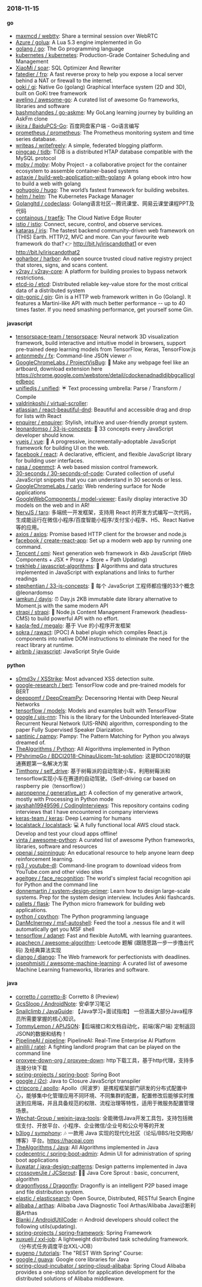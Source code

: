 ### 2018-11-15

#### go
* [maxmcd / webtty](https://github.com/maxmcd/webtty): Share a terminal session over WebRTC
* [Azure / golua](https://github.com/Azure/golua): A Lua 5.3 engine implemented in Go
* [golang / go](https://github.com/golang/go): The Go programming language
* [kubernetes / kubernetes](https://github.com/kubernetes/kubernetes): Production-Grade Container Scheduling and Management
* [XiaoMi / soar](https://github.com/XiaoMi/soar): SQL Optimizer And Rewriter
* [fatedier / frp](https://github.com/fatedier/frp): A fast reverse proxy to help you expose a local server behind a NAT or firewall to the internet.
* [goki / gi](https://github.com/goki/gi): Native Go (golang) Graphical Interface system (2D and 3D), built on GoKi tree framework
* [avelino / awesome-go](https://github.com/avelino/awesome-go): A curated list of awesome Go frameworks, libraries and software
* [bashmohandes / go-askme](https://github.com/bashmohandes/go-askme): My GoLang learning journey by building an AskFm clone
* [iikira / BaiduPCS-Go](https://github.com/iikira/BaiduPCS-Go): 百度网盘客户端 - Go语言编写
* [prometheus / prometheus](https://github.com/prometheus/prometheus): The Prometheus monitoring system and time series database.
* [writeas / writefreely](https://github.com/writeas/writefreely): A simple, federated blogging platform.
* [pingcap / tidb](https://github.com/pingcap/tidb): TiDB is a distributed HTAP database compatible with the MySQL protocol
* [moby / moby](https://github.com/moby/moby): Moby Project - a collaborative project for the container ecosystem to assemble container-based systems
* [astaxie / build-web-application-with-golang](https://github.com/astaxie/build-web-application-with-golang): A golang ebook intro how to build a web with golang
* [gohugoio / hugo](https://github.com/gohugoio/hugo): The world’s fastest framework for building websites.
* [helm / helm](https://github.com/helm/helm): The Kubernetes Package Manager
* [Golangltd / codeclass](https://github.com/Golangltd/codeclass): Golang语言社区--腾讯课堂、网易云课堂课程PPT及代码
* [containous / traefik](https://github.com/containous/traefik): The Cloud Native Edge Router
* [istio / istio](https://github.com/istio/istio): Connect, secure, control, and observe services.
* [kataras / iris](https://github.com/kataras/iris): The fastest backend community-driven web framework on (THIS) Earth. HTTP/2, MVC and more. Can your favourite web framework do that? 👉 http://bit.ly/iriscandothat1 or even http://bit.ly/iriscandothat2
* [goharbor / harbor](https://github.com/goharbor/harbor): An open source trusted cloud native registry project that stores, signs, and scans content.
* [v2ray / v2ray-core](https://github.com/v2ray/v2ray-core): A platform for building proxies to bypass network restrictions.
* [etcd-io / etcd](https://github.com/etcd-io/etcd): Distributed reliable key-value store for the most critical data of a distributed system
* [gin-gonic / gin](https://github.com/gin-gonic/gin): Gin is a HTTP web framework written in Go (Golang). It features a Martini-like API with much better performance -- up to 40 times faster. If you need smashing performance, get yourself some Gin.

#### javascript
* [tensorspace-team / tensorspace](https://github.com/tensorspace-team/tensorspace): Neural network 3D visualization framework, build interactive and intuitive model in browsers, support pre-trained deep learning models from TensorFlow, Keras, TensorFlow.js
* [antonmedv / fx](https://github.com/antonmedv/fx): Command-line JSON viewer 🔥
* [GoogleChromeLabs / ProjectVisBug](https://github.com/GoogleChromeLabs/ProjectVisBug): 🎨 Make any webpage feel like an artboard, download extension here https://chrome.google.com/webstore/detail/cdockenadnadldjbbgcallicgledbeoc
* [unifiedjs / unified](https://github.com/unifiedjs/unified): ☔ Text processing umbrella: Parse / Transform / Compile
* [valdrinkoshi / virtual-scroller](https://github.com/valdrinkoshi/virtual-scroller): 
* [atlassian / react-beautiful-dnd](https://github.com/atlassian/react-beautiful-dnd): Beautiful and accessible drag and drop for lists with React
* [enquirer / enquirer](https://github.com/enquirer/enquirer): Stylish, intuitive and user-friendly prompt system.
* [leonardomso / 33-js-concepts](https://github.com/leonardomso/33-js-concepts): 📜 33 concepts every JavaScript developer should know.
* [vuejs / vue](https://github.com/vuejs/vue): 🖖 A progressive, incrementally-adoptable JavaScript framework for building UI on the web.
* [facebook / react](https://github.com/facebook/react): A declarative, efficient, and flexible JavaScript library for building user interfaces.
* [nasa / openmct](https://github.com/nasa/openmct): A web based mission control framework.
* [30-seconds / 30-seconds-of-code](https://github.com/30-seconds/30-seconds-of-code): Curated collection of useful JavaScript snippets that you can understand in 30 seconds or less.
* [GoogleChromeLabs / carlo](https://github.com/GoogleChromeLabs/carlo): Web rendering surface for Node applications
* [GoogleWebComponents / model-viewer](https://github.com/GoogleWebComponents/model-viewer): Easily display interactive 3D models on the web and in AR!
* [NervJS / taro](https://github.com/NervJS/taro): 多端统一开发框架，支持用 React 的开发方式编写一次代码，生成能运行在微信小程序/百度智能小程序/支付宝小程序、H5、React Native 等的应用。
* [axios / axios](https://github.com/axios/axios): Promise based HTTP client for the browser and node.js
* [facebook / create-react-app](https://github.com/facebook/create-react-app): Set up a modern web app by running one command.
* [Tencent / omi](https://github.com/Tencent/omi): Next generation web framework in 4kb JavaScript (Web Components + JSX + Proxy + Store + Path Updating)
* [trekhleb / javascript-algorithms](https://github.com/trekhleb/javascript-algorithms): 📝 Algorithms and data structures implemented in JavaScript with explanations and links to further readings
* [stephentian / 33-js-concepts](https://github.com/stephentian/33-js-concepts): 📜 每个 JavaScript 工程师都应懂的33个概念 @leonardomso
* [iamkun / dayjs](https://github.com/iamkun/dayjs): ⏰ Day.js 2KB immutable date library alternative to Moment.js with the same modern API
* [strapi / strapi](https://github.com/strapi/strapi): 🚀 Node.js Content Management Framework (headless-CMS) to build powerful API with no effort.
* [kaola-fed / megalo](https://github.com/kaola-fed/megalo): 基于 Vue 的小程序开发框架
* [sokra / rawact](https://github.com/sokra/rawact): [POC] A babel plugin which compiles React.js components into native DOM instructions to eliminate the need for the react library at runtime.
* [airbnb / javascript](https://github.com/airbnb/javascript): JavaScript Style Guide

#### python
* [s0md3v / XSStrike](https://github.com/s0md3v/XSStrike): Most advanced XSS detection suite.
* [google-research / bert](https://github.com/google-research/bert): TensorFlow code and pre-trained models for BERT
* [deeppomf / DeepCreamPy](https://github.com/deeppomf/DeepCreamPy): Decensoring Hentai with Deep Neural Networks
* [tensorflow / models](https://github.com/tensorflow/models): Models and examples built with TensorFlow
* [google / uis-rnn](https://github.com/google/uis-rnn): This is the library for the Unbounded Interleaved-State Recurrent Neural Network (UIS-RNN) algorithm, corresponding to the paper Fully Supervised Speaker Diarization.
* [santinic / pampy](https://github.com/santinic/pampy): Pampy: The Pattern Matching for Python you always dreamed of.
* [TheAlgorithms / Python](https://github.com/TheAlgorithms/Python): All Algorithms implemented in Python
* [PPshrimpGo / BDCI2018-ChinauUicom-1st-solution](https://github.com/PPshrimpGo/BDCI2018-ChinauUicom-1st-solution): 这是BDCI2018的联通赛题第一名解决方案
* [Timthony / self_drive](https://github.com/Timthony/self_drive): 基于树莓派的自动驾驶小车，利用树莓派和tensorflow实现小车在赛道的自动驾驶。（Self-driving car based on raspberry pie（tensorflow））
* [aaronpenne / generative_art](https://github.com/aaronpenne/generative_art): A collection of my generative artwork, mostly with Processing in Python mode
* [jayshah19949596 / CodingInterviews](https://github.com/jayshah19949596/CodingInterviews): This repository contains coding interviews that I have encountered in company interviews
* [keras-team / keras](https://github.com/keras-team/keras): Deep Learning for humans
* [localstack / localstack](https://github.com/localstack/localstack): 💻 A fully functional local AWS cloud stack. Develop and test your cloud apps offline!
* [vinta / awesome-python](https://github.com/vinta/awesome-python): A curated list of awesome Python frameworks, libraries, software and resources
* [openai / spinningup](https://github.com/openai/spinningup): An educational resource to help anyone learn deep reinforcement learning.
* [rg3 / youtube-dl](https://github.com/rg3/youtube-dl): Command-line program to download videos from YouTube.com and other video sites
* [ageitgey / face_recognition](https://github.com/ageitgey/face_recognition): The world's simplest facial recognition api for Python and the command line
* [donnemartin / system-design-primer](https://github.com/donnemartin/system-design-primer): Learn how to design large-scale systems. Prep for the system design interview. Includes Anki flashcards.
* [pallets / flask](https://github.com/pallets/flask): The Python micro framework for building web applications.
* [python / cpython](https://github.com/python/cpython): The Python programming language
* [DanMcInerney / msf-autoshell](https://github.com/DanMcInerney/msf-autoshell): Feed the tool a .nessus file and it will automatically get you MSF shell
* [tensorflow / adanet](https://github.com/tensorflow/adanet): Fast and flexible AutoML with learning guarantees.
* [apachecn / awesome-algorithm](https://github.com/apachecn/awesome-algorithm): Leetcode 题解 (跟随思路一步一步撸出代码) 及经典算法实现
* [django / django](https://github.com/django/django): The Web framework for perfectionists with deadlines.
* [josephmisiti / awesome-machine-learning](https://github.com/josephmisiti/awesome-machine-learning): A curated list of awesome Machine Learning frameworks, libraries and software.

#### java
* [corretto / corretto-8](https://github.com/corretto/corretto-8): Corretto 8 (Preview)
* [GcsSloop / AndroidNote](https://github.com/GcsSloop/AndroidNote): 安卓学习笔记
* [Snailclimb / JavaGuide](https://github.com/Snailclimb/JavaGuide): 【Java学习+面试指南】 一份涵盖大部分Java程序员所需要掌握的核心知识。
* [TommyLemon / APIJSON](https://github.com/TommyLemon/APIJSON): 🚀后端接口和文档自动化，前端(客户端) 定制返回JSON的数据和结构！
* [PipelineAI / pipeline](https://github.com/PipelineAI/pipeline): PipelineAI: Real-Time Enterprise AI Platform
* [ainilili / ratel](https://github.com/ainilili/ratel): A fighting landlord program that can be played on the command line
* [proxyee-down-org / proxyee-down](https://github.com/proxyee-down-org/proxyee-down): http下载工具，基于http代理，支持多连接分块下载
* [spring-projects / spring-boot](https://github.com/spring-projects/spring-boot): Spring Boot
* [google / j2cl](https://github.com/google/j2cl): Java to Closure JavaScript transpiler
* [ctripcorp / apollo](https://github.com/ctripcorp/apollo): Apollo（阿波罗）是携程框架部门研发的分布式配置中心，能够集中化管理应用不同环境、不同集群的配置，配置修改后能够实时推送到应用端，并且具备规范的权限、流程治理等特性，适用于微服务配置管理场景。
* [Wechat-Group / weixin-java-tools](https://github.com/Wechat-Group/weixin-java-tools): 全能微信Java开发工具包，支持包括微信支付、开放平台、小程序、企业微信/企业号和公众号等的开发
* [b3log / symphony](https://github.com/b3log/symphony): 🎶 一款用 Java 实现的现代化社区（论坛/BBS/社交网络/博客）平台。https://hacpai.com
* [TheAlgorithms / Java](https://github.com/TheAlgorithms/Java): All Algorithms implemented in Java
* [codecentric / spring-boot-admin](https://github.com/codecentric/spring-boot-admin): Admin UI for administration of spring boot applications
* [iluwatar / java-design-patterns](https://github.com/iluwatar/java-design-patterns): Design patterns implemented in Java
* [crossoverJie / JCSprout](https://github.com/crossoverJie/JCSprout): 👨‍🎓 Java Core Sprout : basic, concurrent, algorithm
* [dragonflyoss / Dragonfly](https://github.com/dragonflyoss/Dragonfly): Dragonfly is an intelligent P2P based image and file distribution system.
* [elastic / elasticsearch](https://github.com/elastic/elasticsearch): Open Source, Distributed, RESTful Search Engine
* [alibaba / arthas](https://github.com/alibaba/arthas): Alibaba Java Diagnostic Tool Arthas/Alibaba Java诊断利器Arthas
* [Blankj / AndroidUtilCode](https://github.com/Blankj/AndroidUtilCode): 🔥 Android developers should collect the following utils(updating).
* [spring-projects / spring-framework](https://github.com/spring-projects/spring-framework): Spring Framework
* [xuxueli / xxl-job](https://github.com/xuxueli/xxl-job): A lightweight distributed task scheduling framework.（分布式任务调度平台XXL-JOB）
* [eugenp / tutorials](https://github.com/eugenp/tutorials): The "REST With Spring" Course:
* [google / guava](https://github.com/google/guava): Google core libraries for Java
* [spring-cloud-incubator / spring-cloud-alibaba](https://github.com/spring-cloud-incubator/spring-cloud-alibaba): Spring Cloud Alibaba provides a one-stop solution for application development for the distributed solutions of Alibaba middleware.
